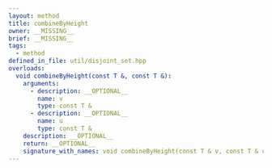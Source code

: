 ```yaml
---
layout: method
title: combineByHeight
owner: __MISSING__
brief: __MISSING__
tags:
  - method
defined_in_file: util/disjoint_set.hpp
overloads:
  void combineByHeight(const T &, const T &):
    arguments:
      - description: __OPTIONAL__
        name: v
        type: const T &
      - description: __OPTIONAL__
        name: u
        type: const T &
    description: __OPTIONAL__
    return: __OPTIONAL__
    signature_with_names: void combineByHeight(const T & v, const T & u)
---
```

